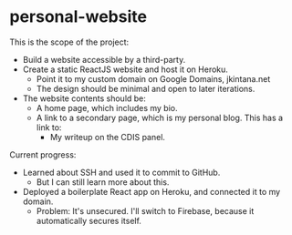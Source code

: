 # personal-website

This is the scope of the project:
- Build a website accessible by a third-party.
- Create a static ReactJS website and host it on Heroku. 
	- Point it to my custom domain on Google Domains, jkintana.net
	- The design should be minimal and open to later iterations.
- The website contents should be:
	- A home page, which includes my bio.
	- A link to a secondary page, which is my personal blog. This has a link to:
		- My writeup on the CDIS panel.

Current progress:
- Learned about SSH and used it to commit to GitHub.
	- But I can still learn more about this.
- Deployed a boilerplate React app on Heroku, and connected it to my domain.
	- Problem: It's unsecured. I'll switch to Firebase, because it automatically secures itself.